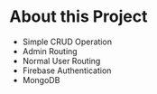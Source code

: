 # About this Project

- Simple CRUD Operation
- Admin Routing
- Normal User Routing
- Firebase Authentication
- MongoDB
